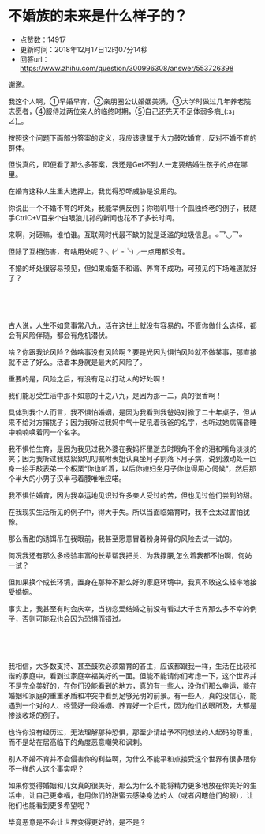 # 不婚族的未来是什么样子的？
- 点赞数：14917
- 更新时间：2018年12月17日12时07分14秒
- 回答url：https://www.zhihu.com/question/300996308/answer/553726398
<body>
 <p data-pid="zfDcUMDa">谢邀。</p>
 <p data-pid="sFQvaXDJ">我这个人啊，①早婚早育，②亲朋圈公认婚姻美满，③大学时做过几年养老院志愿者，④服侍过两位亲人的临终时期，⑤自己还先天不足体弱多病_(:з」∠)_。</p>
 <p data-pid="DuY9075g">按照这个问题下面部分答案的定义，我应该隶属于大力鼓吹婚育，反对不婚不育的群体。</p>
 <p data-pid="Zc0CT6pi">但说真的，即便看了那么多答案，我还是Get不到人一定要结婚生孩子的点在哪里。</p>
 <p data-pid="Pxt-QwU-">在婚育这种人生重大选择上，我觉得恐吓威胁是没用的。</p>
 <p data-pid="_JADOXgz">你说出一个不婚不育的坏处，我能举俩反例；你啪叽甩十个孤独终老的例子，我随手CtrlC+V百来个白眼狼儿孙的新闻也花不了多长时间。</p>
 <p data-pid="HOrnVe5p">来啊，对砸嘛，谁怕谁。互联网时代最不缺的就是泛滥的垃圾信息。๑乛◡乛๑</p>
 <p data-pid="HYf3boeL">但除了互相伤害，有啥用处呢？╮(╯-╰)╭一点用都没有。</p>
 <p data-pid="HIOapbyn">不婚的坏处很容易预见，但如果婚姻不和谐、养育不成功，可预见的下场难道就好了？</p>
 <p class="ztext-empty-paragraph"><br></p>
 <p class="ztext-empty-paragraph"><br></p>
 <p data-pid="PCOmuo5t">古人说，人生不如意事常八九，活在这世上就没有容易的，不管你做什么选择，都会有风险伴随，都会有危机潜伏。</p>
 <p data-pid="uXCkZ0KM">啥？你跟我论风险？做啥事没有风险啊？要是光因为惧怕风险就不做某事，那直接就不活了好么。活着本身就是最大的风险了。</p>
 <p data-pid="wNi9Z8dB">重要的是，风险之后，有没有足以打动人的好处啊！</p>
 <p data-pid="837W2WQ0">我们能忍受生活中那不如意的十之八九，是因为那一二，真的很香啊！</p>
 <p data-pid="OFemrsUL">具体到我个人而言，我不惧怕婚姻，是因为我看到我爸妈对掀了二十年桌子，但从来不给对方撂挑子；因为我听过我妈中气十足吼着我爸的名字，也听过她病痛昏睡中喃喃唤着同一个名字。</p>
 <p data-pid="BNsTPDtd">我不惧怕生育，是因为我见过我外婆在我妈怀里逝去时眼角不舍的泪和嘴角淡淡的笑；因为我听过我姑絮絮叨叨嘱咐表姐认真坐月子别落下月子病，说到激动处一回身一抬手敲表弟一个板栗“你也听着，以后你媳妇坐月子你也得用心伺候”，然后那个半大的小男子汉半弓着腰唯唯应喏。</p>
 <p data-pid="YB6bwgLl">我不惧怕婚育，因为我幸运地见识过许多亲人受过的苦，但也见过他们尝到的甜。</p>
 <p data-pid="_2XndLay">在我现实生活所见的例子中，得大于失。所以当面临婚育时，我不会太过害怕犹豫。</p>
 <p data-pid="5J1oBrk1">那么香甜的诱饵吊在我眼前，我甚至愿意冒着粉身碎骨的风险去试一试的。</p>
 <p data-pid="iwiQJaGA">何况我还有那么多经验丰富的长辈帮我把关、为我撑腰,怎么着我都不怕啊，何妨一试？</p>
 <p data-pid="yOiGprmZ">但如果换个成长环境，置身在那种不那么好的家庭环境中，我真不敢这么轻率地接受婚姻。</p>
 <p data-pid="yuHFomlW">事实上，我甚至有时会庆幸，当初恋爱结婚之前没有看过大千世界那么多不幸的例子，否则可能我也会因为恐惧而错过。</p>
 <p class="ztext-empty-paragraph"><br></p>
 <p class="ztext-empty-paragraph"><br></p>
 <p data-pid="eiAQGULz">我相信，大多数支持、甚至鼓吹必须婚育的答主，应该都跟我一样，生活在比较和谐的家庭中，看到过家庭幸福美好的一面。但能不能请你们考虑一下，这个世界并不是完全美好的，在你们没能看到的地方，真的有一些人，没你们那么幸运，能在婚姻和家庭的重重矛盾和冲突中看到足够光明的前景。有一些人，真的没信心，能遇到一个对的人、经营好一段婚姻、养育好一个后代，因为他们放眼所及，大都是惨淡收场的例子。</p>
 <p data-pid="WEGuoHJ1">也许你没有经历过，无法理解那种恐惧，那至少请给予不同想法的人起码的尊重，而不是站在居高临下的角度恶意嘲笑和讽刺。</p>
 <p data-pid="ppL-pCx8">别人不婚不育并不会侵害你的利益啊，为什么不能平和点接受这个世界有很多跟你不一样的人这个事实呢？</p>
 <p data-pid="4Pj_OQTt">如果你觉得婚姻和儿女真的很美好，那么为什么不能将精力更多地放在你美好的生活中，让自己更幸福，也用你们的甜蜜去感染身边的人（或者闪瞎他们的眼），让他们也能看到更多希望呢？</p>
 <p data-pid="KqeeUFRV">毕竟恶意是不会让世界变得更好的，是不是？</p>
</body>